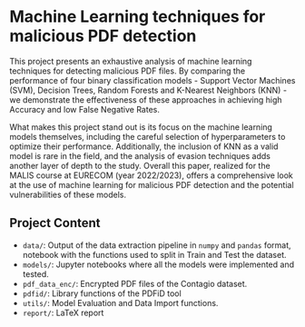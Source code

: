 # Machine Learning techniques for malicious PDF detection

This project presents an exhaustive analysis of machine learning techniques for detecting malicious PDF files. By comparing the performance of four binary classification models - Support Vector Machines (SVM), Decision Trees, Random Forests and K-Nearest Neighbors (KNN) - we demonstrate the effectiveness of these approaches in achieving high Accuracy and low False Negative Rates.

What makes this project stand out is its focus on the machine learning models themselves, including the careful selection of hyperparameters to optimize their performance. Additionally, the inclusion of KNN as a valid model is rare in the field, and the analysis of evasion techniques adds another layer of depth to the study. Overall this paper, realized for the MALIS course at EURECOM (year 2022/2023), offers a comprehensive look at the use of machine learning for malicious PDF detection and the potential vulnerabilities of these models.

## Project Content

- `data/`: Output of the data extraction pipeline in `numpy` and `pandas` format, notebook with the functions used to split in Train and Test the dataset.
- `models/`: Jupyter notebooks where all the models were implemented and tested.
- `pdf_data_enc/`: Encrypted PDF files of the Contagio dataset.
- `pdfid/`: Library functions of the PDFiD tool
- `utils/`: Model Evaluation and Data Import functions.
- `report/`: LaTeX report